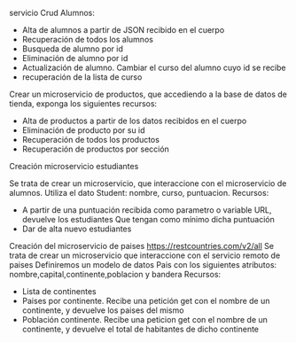 servicio Crud Alumnos:

- Alta de alumnos a partir de JSON recibido en el cuerpo
- Recuperación de todos los alumnos
- Busqueda de alumno por id
- Eliminación de alumno por id
- Actualización de alumno. Cambiar el curso del alumno cuyo id se recibe
- recuperación de la lista de curso

Crear un microservicio de productos, que accediendo a la base de datos de tienda, exponga 
los siguientes recursos:
- Alta de productos a partir de los datos recibidos en el cuerpo
- Eliminación de producto por su id
- Recuperación de todos los productos
- Recuperación de productos por sección

Creación microservicio estudiantes

Se trata de crear un microservicio, que interaccione con el microservicio de alumnos.
Utiliza el dato Student: nombre, curso, puntuacion.
Recursos:
- A partir de una puntuación recibida como parametro o variable URL, devuelve los estudiantes
Que tengan como mínimo dicha puntuación
- Dar de alta nuevo estudiantes

Creación del microservicio de paises https://restcountries.com/v2/all
Se trata de crear un microservicio que interaccione con el servicio remoto de paises
Definiremos un modelo de datos Pais con los siguientes atributos: nombre,capital,continente,poblacion y bandera
Recursos:
- Lista de continentes
- Paises por continente. Recibe una petición get con el nombre de un continente, y devuelve los paises
del mismo
- Población continente. Recibe una peticion get con el nombre de un continente, y devuelve el total de
habitantes de dicho continente
